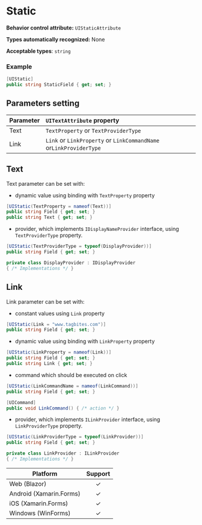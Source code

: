 # Static

**Behavior control attribute:**  `UIStaticAttribute`

**Types automatically recognized:** None

**Acceptable types**: `string`

###  Example
```csharp
[UIStatic]
public string StaticField { get; set; }
```

## Parameters setting

| Parameter | `UITextAttribute` property | 
| -----------|:------------- 
| Text | `TextProperty` or `TextProviderType`  |
| Link | `Link` or `LinkProperty` or `LinkCommandName` or`LinkProviderType` |

## Text

Text parameter can be set with:

* dynamic value using binding with `TextProperty` property

```csharp
[UIStatic(TextProperty = nameof(Text))]
public string Field { get; set; }
public string Text { get; set; }
```

* provider, which implements `IDisplayNameProvider` interface, using `TextProviderType` property.

```csharp
[UIStatic(TextProviderType = typeof(DisplayProvider))]
public string Field { get; set; }

private class DisplayProvider : IDisplayProvider 
{ /* Implementations */ }
```

## Link

Link parameter can be set with:

* constant values using `Link` property

```csharp
[UIStatic(Link = "www.tagbites.com")]
public string Field { get; set; }
```

* dynamic value using binding with `LinkProperty` property

```csharp
[UIStatic(LinkProperty = nameof(Link))]
public string Field { get; set; }
public string Link { get; set; }
```

* command which should be executed on click

```csharp
[UIStatic(LinkCommandName = nameof(LinkCommand))]
public string Field { get; set; }

[UICommand]
public void LinkCommand() { /* action */ }
```

* provider, which implements `ILinkProvider` interface, using `LinkProviderType` property.

```csharp
[UIStatic(LinkProviderType = typeof(LinkProvider))]
public string Field { get; set; }

private class LinkProvider : ILinkProvider 
{ /* Implementations */ }
```

| Platform | Support | 
| -----------|:-------------:| 
| Web (Blazor) | &check; |
| Android (Xamarin.Forms) | &check; |
| iOS (Xamarin.Forms) | &check; |
| Windows (WinForms) | &check; |